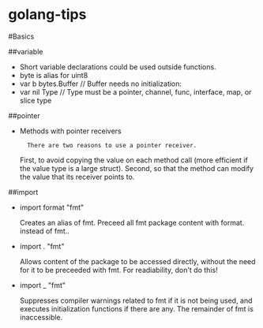 golang-tips
===========

#Basics

##variable

- Short variable declarations could be used outside functions.
- byte is alias for uint8
- var b bytes.Buffer // Buffer needs no initialization:
- var nil Type // Type must be a pointer, channel, func, interface, map, or slice type

##pointer

- Methods with pointer receivers

        There are two reasons to use a pointer receiver.
	First, to avoid copying the value on each method call (more efficient if the value type is a large struct).
	Second, so that the method can modify the value that its receiver points to.


##import

- import format "fmt" 

	Creates an alias of fmt.
	Preceed all fmt package content with format. instead of fmt.. 

- import . "fmt"

	Allows content of the package to be accessed directly,
	without the need for it to be preceeded with fmt.
	For readiability, don't do this!

- import _ "fmt"

	Suppresses compiler warnings related to fmt if it is not being used,
	and executes initialization functions if there are any.
	The remainder of fmt is inaccessible.
